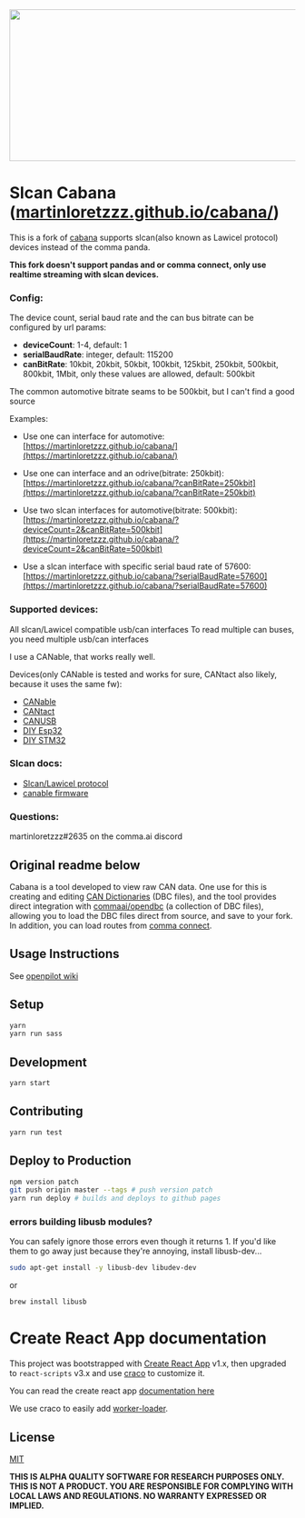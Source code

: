 

<img src="https://cabana.comma.ai/img/cabana.jpg" width="640" height="267" />

# Slcan Cabana ([martinloretzzz.github.io/cabana/](martinloretzzz.github.io/cabana/))

This is a fork of [cabana](https://cabana.comma.ai) supports slcan(also known as Lawicel protocol) devices instead of the comma panda.

**This fork doesn't support pandas and or comma connect, only use realtime streaming with slcan devices.**

### Config:
The device count, serial baud rate and the can bus bitrate can be configured by url params:
- **deviceCount**: 1-4, default: 1
- **serialBaudRate**: integer, default: 115200
- **canBitRate**: 10kbit, 20kbit, 50kbit, 100kbit, 125kbit, 250kbit, 500kbit, 800kbit, 1Mbit, only these values are allowed, default: 500kbit

The common automotive bitrate seams to be 500kbit, but I can't find a good source

Examples:
- Use one can interface for automotive: [https://martinloretzzz.github.io/cabana/](https://martinloretzzz.github.io/cabana/)

- Use one can interface and an odrive(bitrate: 250kbit): [https://martinloretzzz.github.io/cabana/?canBitRate=250kbit](https://martinloretzzz.github.io/cabana/?canBitRate=250kbit)

- Use two slcan interfaces for automotive(bitrate: 500kbit): [https://martinloretzzz.github.io/cabana/?deviceCount=2&canBitRate=500kbit](https://martinloretzzz.github.io/cabana/?deviceCount=2&canBitRate=500kbit)

- Use a slcan interface with specific serial baud rate of 57600: [https://martinloretzzz.github.io/cabana/?serialBaudRate=57600](https://martinloretzzz.github.io/cabana/?serialBaudRate=57600)

### Supported devices:
All slcan/Lawicel compatible usb/can interfaces
To read multiple can buses, you need multiple usb/can interfaces

I use a CANable, that works really well.

Devices(only CANable is tested and works for sure, CANtact also likely, because it uses the same fw):
- [CANable](https://canable.io/)
- [CANtact](https://www.linklayer.com/tools)
- [CANUSB](https://www.canusb.com/)
- [DIY Esp32](https://github.com/NewTec-GmbH/esp32-can-iot)
- [DIY STM32](https://github.com/walmis/stm32-slcan)

### Slcan docs:
- [Slcan/Lawicel protocol](https://www.lawicel.com/can232/can232.pdf)
- [canable firmware](https://github.com/normaldotcom/canable-fw)
 
### Questions: 
martinloretzzz#2635 on the comma.ai discord

## Original readme below

Cabana is a tool developed to view raw CAN data. One use for this is creating and editing [CAN Dictionaries](http://socialledge.com/sjsu/index.php/DBC_Format) (DBC files), and the tool provides direct integration with [commaai/opendbc](https://github.com/commaai/opendbc) (a collection of DBC files), allowing you to load the DBC files direct from source, and save to your fork. In addition, you can load routes from [comma connect](https://connect.comma.ai).

## Usage Instructions

See [openpilot wiki](https://github.com/commaai/openpilot/wiki/Cabana)

## Setup

```bash
yarn
yarn run sass
```

## Development

```bash
yarn start
```

## Contributing

```bash
yarn run test
```

## Deploy to Production

```bash
npm version patch
git push origin master --tags # push version patch
yarn run deploy # builds and deploys to github pages
```

### errors building libusb modules?

You can safely ignore those errors even though it returns 1. If you'd like them to go away just because they're annoying, install libusb-dev...

```bash
sudo apt-get install -y libusb-dev libudev-dev
```

or

```bash
brew install libusb
```

# Create React App documentation

This project was bootstrapped with [Create React App](https://github.com/facebookincubator/create-react-app) v1.x, then upgraded to `react-scripts` v3.x and use [craco](http://npm.im/@craco/craco) to customize it.

You can read the create react app [documentation here](https://create-react-app.dev/docs/getting-started)

We use craco to easily add [worker-loader](https://npm.im/worker-loader).

## License

[MIT](/LICENSE)

**THIS IS ALPHA QUALITY SOFTWARE FOR RESEARCH PURPOSES ONLY. THIS IS NOT A PRODUCT. YOU ARE RESPONSIBLE FOR COMPLYING WITH LOCAL LAWS AND REGULATIONS. NO WARRANTY EXPRESSED OR IMPLIED.**
